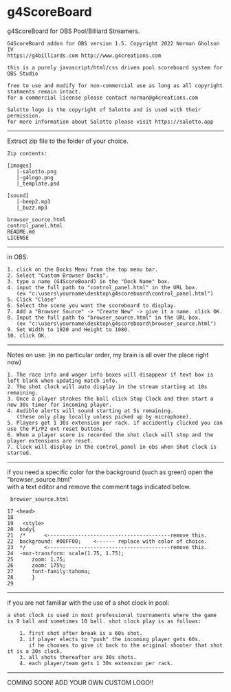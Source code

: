 # g4ScoreBoard
g4ScoreBoard for OBS Pool/Billiard Streamers. 
```
G4ScoreBoard addon for OBS version 1.5. Copyright 2022 Norman Gholson IV
https://g4billiards.com http://www.g4creations.com

this is a purely javascript/html/css driven pool scoreboard system for OBS Studio

free to use and modify for non-commercial use as long as all copyright statments remain intact. 
for a commercial license please contact norman@g4creations.com

Salotto logo is the copyright of Salotto and is used with their permission.
for more information about Salotto please visit https://salotto.app
```
-------------------------------------------------------------

Extract zip file to the folder of your choice.<br>

```
Zip contents:

[images]
   |-salotto.png
   |-g4logo.png
   |_template.psd

[sound]
   |-beep2.mp3
   |_buzz.mp3
   
browser_source.html   
control_panel.html
README.md
LICENSE

```
--------------------------------------------------------------

in OBS: 
```
1. click on the Docks Menu from the top menu bar.
2. Select "Custom Browser Docks".
3. type a name (G4ScoreBoard) in the "Dock Name" box.
4. input the full path to "control_panel.html" in the URL box. 
   (ex "c:\users\yourname\desktop\g4scoreboard\control_panel.html")
5. Click "Close"
6. Select the scene you want the scoreboard to display.
7. Add a "Browser Source" -> "Create New" -> give it a name. click OK.
8. Input the full path to "browser_source.html" in the URL box.
   (ex "c:\users\yourname\desktop\g4scoreboard\browser_source.html")
9. Set Width to 1920 and Height to 1080. 
10. click OK. 
```
--------------------------------------------------------------

Notes on use:  (in no particular order, my brain is all over the place right now)
```
1. The race info and wager info boxes will disappear if text box is left blank when updating match info.
2. The shot clock will auto display in the stream starting at 10s remaining.
3. Once a player strokes the ball click Stop Clock and then start a new 30s timer for incoming player.
4. Audible alerts will sound starting at 5s remaining. 
   (these only play locally unless picked up by microphone).
5. Players get 1 30s extension per rack. if accidently clicked you can use the P1/P2 ext reset buttons. 
6. When a player score is recorded the shot clock will stop and the player extensions are reset. 
7. Clock will display in the control_panel in obs when Shot clock is started. 
```	
---------------------------------------------------------------

if you need a specific color for the background (such as green) open the "browser_source.html" <br>
with a text editor and remove the comment tags indicated below. 

     browser_source.html
	
	17 <head>
	18
	19   <style>
	20 	body{
	21 	/*      <----------------------------------------remove this.
	22	background: #00FF00;	<------ replace with color of choice.
	23	*/      <----------------------------------------remove this.
	24 	-moz-transform: scale(1.75, 1.75);
	25      zoom: 1.75;
	26      zoom: 175%;
	27      font-family:tahoma;
	28      }
	29



--------------------------------------------------------------

if you are not familiar with the use of a shot clock in pool:
```
a shot clock is used in most professional tournaments where the game is 9 ball and sometimes 10 ball. shot clock play is as follows:

	1. first shot after break is a 60s shot. 
	2. if player elects to "push" the incoming player gets 60s. 
	   if he chooses to give it back to the original shooter that shot it is a 30s clock. 
	3. all shots thereafter are 30s shots.
	4. each player/team gets 1 30s extension per rack. 
```	   


---------------------------------------------------------------


COMING SOON! ADD YOUR OWN CUSTOM LOGO!! 
